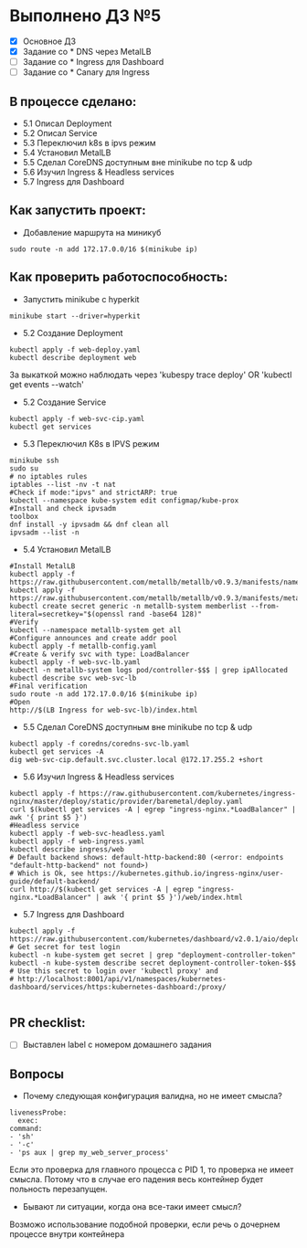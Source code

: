 # Выполнено ДЗ №5

 - [x] Основное ДЗ
 - [x] Задание со * DNS через MetalLB
 - [ ] Задание со * Ingress для Dashboard
 - [ ] Задание со * Canary для Ingress

## В процессе сделано:
 - 5.1 Описал Deployment
 - 5.2 Описал Service
 - 5.3 Переключил k8s в ipvs режим
 - 5.4 Установил MetalLB 
 - 5.5 Сделал CoreDNS доступным вне minikube по tcp & udp
 - 5.6 Изучил Ingress & Headless services 
 - 5.7 Ingress для Dashboard

## Как запустить проект:
- Добавление маршрута на миникуб
```
sudo route -n add 172.17.0.0/16 $(minikube ip)
```


## Как проверить работоспособность:
- Запустить minikube c hyperkit
```
minikube start --driver=hyperkit
```
- 5.2 Создание Deployment
```
kubectl apply -f web-deploy.yaml
kubectl describe deployment web
```
За выкаткой можно наблюдать через 'kubespy trace deploy' OR 'kubectl get events --watch'

- 5.2 Создание Service
```
kubectl apply -f web-svc-cip.yaml
kubectl get services
```

- 5.3 Переключил K8s в IPVS режим

```
minikube ssh
sudo su
# no iptables rules
iptables --list -nv -t nat
#Check if mode:"ipvs" and strictARP: true
kubectl --namespace kube-system edit configmap/kube-prox
#Install and check ipvsadm
toolbox
dnf install -y ipvsadm && dnf clean all
ipvsadm --list -n
```
- 5.4 Установил MetalLB
```
#Install MetalLB
kubectl apply -f https://raw.githubusercontent.com/metallb/metallb/v0.9.3/manifests/namespace.yaml
kubectl apply -f https://raw.githubusercontent.com/metallb/metallb/v0.9.3/manifests/metallb.yaml
kubectl create secret generic -n metallb-system memberlist --from-literal=secretkey="$(openssl rand -base64 128)"
#Verify
kubectl --namespace metallb-system get all
#Configure announces and create addr pool
kubectl apply -f metallb-config.yaml
#Create & verify svc with type: LoadBalancer
kubectl apply -f web-svc-lb.yaml
kubectl -n metallb-system logs pod/controller-$$$ | grep ipAllocated
kubectl describe svc web-svc-lb
#Final verification
sudo route -n add 172.17.0.0/16 $(minikube ip)
#Open
http://$(LB Ingress for web-svc-lb)/index.html
```	
- 5.5 Сделал CoreDNS доступным вне minikube по tcp & udp
```
kubectl apply -f coredns/coredns-svc-lb.yaml
kubectl get services -A
dig web-svc-cip.default.svc.cluster.local @172.17.255.2 +short
``` 

- 5.6 Изучил Ingress & Headless services 
```
kubectl apply -f https://raw.githubusercontent.com/kubernetes/ingress-nginx/master/deploy/static/provider/baremetal/deploy.yaml
curl $(kubectl get services -A | egrep "ingress-nginx.*LoadBalancer" | awk '{ print $5 }')
#Headless service
kubectl apply -f web-svc-headless.yaml
kubectl apply -f web-ingress.yaml
kubectl describe ingress/web
# Default backend shows: default-http-backend:80 (<error: endpoints "default-http-backend" not found>)
# Which is Ok, see https://kubernetes.github.io/ingress-nginx/user-guide/default-backend/
curl http://$(kubectl get services -A | egrep "ingress-nginx.*LoadBalancer" | awk '{ print $5 }')/web/index.html
```
-  5.7 Ingress для Dashboard
```
kubectl apply -f https://raw.githubusercontent.com/kubernetes/dashboard/v2.0.1/aio/deploy/recommended.yaml
# Get secret for test login 
kubectl -n kube-system get secret | grep "deployment-controller-token"
kubectl -n kube-system describe secret deployment-controller-token-$$$
# Use this secret to login over 'kubectl proxy' and 
# http://localhost:8001/api/v1/namespaces/kubernetes-dashboard/services/https:kubernetes-dashboard:/proxy/


```

## PR checklist:
 - [ ] Выставлен label с номером домашнего задания

## Вопросы

- Почему следующая конфигурация валидна, но не имеет смысла?

```
livenessProbe:
  exec:
command:
- 'sh'
- '-c'
- 'ps aux | grep my_web_server_process'
```

Если это проверка для главного процесса с PID 1, то проверка не имеет смысла. Потому что в случае его падения весь контейнер будет польность перезапущен.

- Бывают ли ситуации, когда она все-таки имеет смысл?

Возможо использование подобной проверки, если речь о дочернем процессе внутри контейнера
